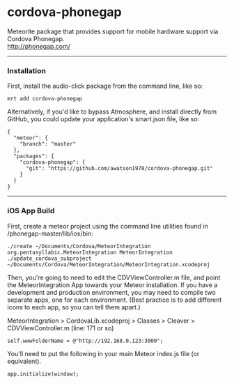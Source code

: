 cordova-phonegap
================

Meteorite package that provides support for mobile hardware support via Cordova Phonegap.  
http://phonegap.com/


------------------------
### Installation

First, install the audio-click package from the command line, like so:

````
mrt add cordova-phonegap
````

Alternatively, if you'd like to bypass Atmosphere, and install directly from GitHub, you could update your application's smart.json file, like so:

````
{
  "meteor": {
    "branch": "master"
  },
  "packages": {
    "cordova-phonegap": {
      "git": "https://github.com/awatson1978/cordova-phonegap.git"
    }
  }
}

````

------------------------
### iOS App Build

First, create a meteor project using the command line utilities found in /phonegap-master/lib/ios/bin:
````
./create ~/Documents/Cordova/MeteorIntegration org.pentasyllabic.MeteorIntegration MeteorIntegration
./update_cordova_subproject ~/Documents/Cordova/MeteorIntegration/MeteorIntegration.xcodeproj

````

Then, you're going to need to edit the CDVViewController.m file, and point the MeteorIntegration App towards your Meteor installation.  If you have a development and production environment, you may need to compile two separate apps, one for each environment.  (Best practice is to add different icons to each app, so you can tell them apart.)

MeteorIntegration > CordovaLib.xcodeproj > Classes > Cleaver > CDVViewController.m (line: 171 or so)
````
self.wwwFolderName = @"http://192.168.0.123:3000";
````

You'll need to put the following in your main Meteor index.js file (or equivalent).
````
app.initialize(window);
````
